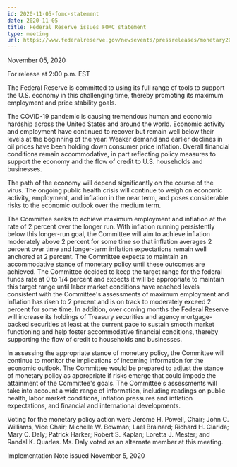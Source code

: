 ```yaml
---
id: 2020-11-05-fomc-statement
date: 2020-11-05
title: Federal Reserve issues FOMC statement
type: meeting
url: https://www.federalreserve.gov/newsevents/pressreleases/monetary20201105a.htm
---
```


November 05, 2020

For release at 2:00 p.m. EST

The Federal Reserve is committed to using its full range of tools to support the U.S. economy in this challenging time, thereby promoting its maximum employment and price stability goals.

The COVID-19 pandemic is causing tremendous human and economic hardship across the United States and around the world. Economic activity and employment have continued to recover but remain well below their levels at the beginning of the year. Weaker demand and earlier declines in oil prices have been holding down consumer price inflation. Overall financial conditions remain accommodative, in part reflecting policy measures to support the economy and the flow of credit to U.S. households and businesses.

The path of the economy will depend significantly on the course of the virus. The ongoing public health crisis will continue to weigh on economic activity, employment, and inflation in the near term, and poses considerable risks to the economic outlook over the medium term.

The Committee seeks to achieve maximum employment and inflation at the rate of 2 percent over the longer run. With inflation running persistently below this longer-run goal, the Committee will aim to achieve inflation moderately above 2 percent for some time so that inflation averages 2 percent over time and longer-term inflation expectations remain well anchored at 2 percent. The Committee expects to maintain an accommodative stance of monetary policy until these outcomes are achieved. The Committee decided to keep the target range for the federal funds rate at 0 to 1/4 percent and expects it will be appropriate to maintain this target range until labor market conditions have reached levels consistent with the Committee's assessments of maximum employment and inflation has risen to 2 percent and is on track to moderately exceed 2 percent for some time. In addition, over coming months the Federal Reserve will increase its holdings of Treasury securities and agency mortgage-backed securities at least at the current pace to sustain smooth market functioning and help foster accommodative financial conditions, thereby supporting the flow of credit to households and businesses.

In assessing the appropriate stance of monetary policy, the Committee will continue to monitor the implications of incoming information for the economic outlook. The Committee would be prepared to adjust the stance of monetary policy as appropriate if risks emerge that could impede the attainment of the Committee's goals. The Committee's assessments will take into account a wide range of information, including readings on public health, labor market conditions, inflation pressures and inflation expectations, and financial and international developments.

Voting for the monetary policy action were Jerome H. Powell, Chair; John C. Williams, Vice Chair; Michelle W. Bowman; Lael Brainard; Richard H. Clarida; Mary C. Daly; Patrick Harker; Robert S. Kaplan; Loretta J. Mester; and Randal K. Quarles. Ms. Daly voted as an alternate member at this meeting.

Implementation Note issued November 5, 2020